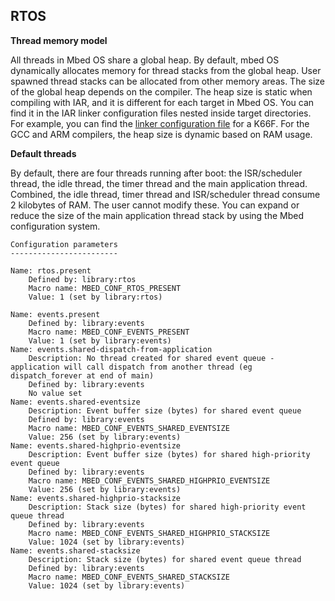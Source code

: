 <h2 id="configuration-rtos">RTOS</h2>

**Thread memory model**

All threads in Mbed OS share a global heap. By default, mbed OS dynamically allocates memory for thread stacks from the global heap. User spawned thread stacks can be allocated from other memory areas. The size of the global heap depends on the compiler. The heap size is static when compiling with IAR, and it is different for each target in Mbed OS. You can find it in the IAR linker configuration files nested inside target directories. For example, you can find the <a href="https://github.com/ARMmbed/mbed-os/blob/master/targets/TARGET_Freescale/TARGET_MCUXpresso_MCUS/TARGET_K66F/device/TOOLCHAIN_IAR/MK66FN2M0xxx18.icf#L49-L51" target="_blank">linker configuration file</a> for a K66F. For the GCC and ARM compilers, the heap size is dynamic based on RAM usage.

**Default threads**

By default, there are four threads running after boot: the ISR/scheduler thread, the idle thread, the timer thread and the main application thread. Combined, the idle thread, timer thread and ISR/scheduler thread consume 2 kilobytes of RAM. The user cannot modify these. You can expand or reduce the size of the main application thread stack by using the Mbed configuration system.

```
Configuration parameters
------------------------

Name: rtos.present
    Defined by: library:rtos
    Macro name: MBED_CONF_RTOS_PRESENT
    Value: 1 (set by library:rtos)

Name: events.present
    Defined by: library:events
    Macro name: MBED_CONF_EVENTS_PRESENT
    Value: 1 (set by library:events)
Name: events.shared-dispatch-from-application
    Description: No thread created for shared event queue - application will call dispatch from another thread (eg dispatch_forever at end of main)
    Defined by: library:events
    No value set
Name: events.shared-eventsize
    Description: Event buffer size (bytes) for shared event queue
    Defined by: library:events
    Macro name: MBED_CONF_EVENTS_SHARED_EVENTSIZE
    Value: 256 (set by library:events)
Name: events.shared-highprio-eventsize
    Description: Event buffer size (bytes) for shared high-priority event queue
    Defined by: library:events
    Macro name: MBED_CONF_EVENTS_SHARED_HIGHPRIO_EVENTSIZE
    Value: 256 (set by library:events)
Name: events.shared-highprio-stacksize
    Description: Stack size (bytes) for shared high-priority event queue thread
    Defined by: library:events
    Macro name: MBED_CONF_EVENTS_SHARED_HIGHPRIO_STACKSIZE
    Value: 1024 (set by library:events)
Name: events.shared-stacksize
    Description: Stack size (bytes) for shared event queue thread
    Defined by: library:events
    Macro name: MBED_CONF_EVENTS_SHARED_STACKSIZE
    Value: 1024 (set by library:events)
```
